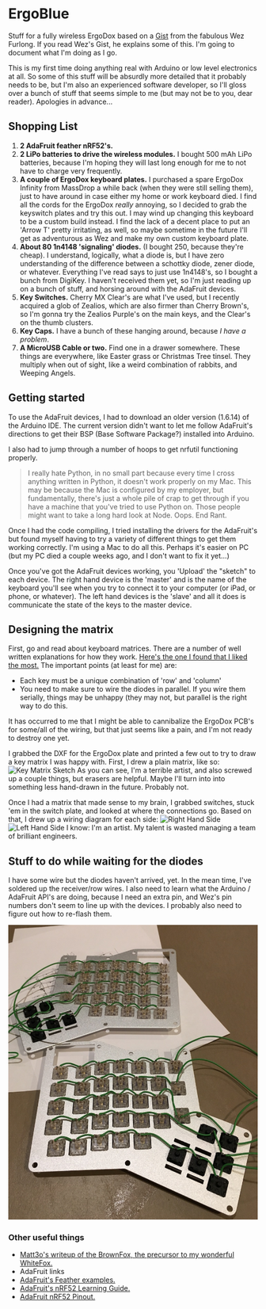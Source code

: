# ErgoBlue

Stuff for a fully wireless ErgoDox based on a
[Gist](https://gist.github.com/wez/b30683a4dfa329b86b9e0a2811a8c593) from the
fabulous Wez Furlong.  If you read Wez's Gist, he explains some of this. I'm
going to document what I'm doing as I go.

This is my first time doing anything real with Arduino or low level electronics
at all. So some of this stuff will be absurdly more detailed that it probably
needs to be, but I'm also an experienced software developer, so I'll gloss over
a bunch of stuff that seems simple to me (but may not be to you, dear reader).
Apologies in advance...

## Shopping List
1. **2 AdaFruit feather nRF52's.**
2. **2 LiPo batteries to drive the wireless modules.** I bought 500 mAh LiPo
batteries, because I'm hoping they will last long enough for me to not have to
charge very frequently.
2. **A couple of ErgoDox keyboard plates.** I purchased a spare ErgoDox Infinity
from MassDrop a while back (when they were still selling them), just to have
around in case either my home or work keyboard died. I find all the cords for
the ErgoDox *really* annoying, so I decided to grab the keyswitch plates and try
this out. I may wind up changing this keyboard to be a custom build instead. I
find the lack of a decent place to put an 'Arrow T' pretty irritating, as well,
so maybe sometime in the future I'll get as adventurous as Wez and make my own
custom keyboard plate.
3. **About 80 1n4148 'signaling' diodes.** (I bought 250, because they're
cheap). I understand, logically, what a diode is, but I have zero understanding
of the difference between a schottky diode, zener diode, or whatever. Everything
I've read says to just use 1n4148's, so I bought a bunch from DigiKey. I haven't
received them yet, so I'm just reading up on a bunch of stuff, and horsing
around with the AdaFruit devices.
4. **Key Switches.** Cherry MX Clear's are what I've used, but I recently
acquired a glob of Zealios, which are also firmer than Cherry Brown's, so I'm
gonna try the Zealios Purple's on the main keys, and the Clear's on the thumb
clusters.
5. **Key Caps.** I have a bunch of these hanging around, because *I have a
problem*.
6. **A MicroUSB Cable or two.** Find one in a drawer somewhere. These things are
everywhere, like Easter grass or Christmas Tree tinsel. They multiply when out
of sight, like a weird combination of rabbits, and Weeping Angels.

## Getting started
To use the AdaFruit devices, I had to download an older version (1.6.14) of the
Arduino IDE. The current version didn't want to let me follow AdaFruit's
directions to get their BSP (Base Software Package?) installed into Arduino.

I also had to jump through a number of hoops to get nrfutil functioning
properly.

>I really hate Python, in no small part because every time I cross anything
written in Python, it doesn't work properly on my Mac. This may be because the
Mac is configured by my employer, but fundamentally, there's just a whole pile
of crap to get through if you have a machine that you've tried to use Python on.
Those people might want to take a long hard look at Node. Oops. End Rant.

Once I had the code compiling, I tried installing the drivers for the AdaFruit's
but found myself having to try a variety of different things to get them working
correctly. I'm using a Mac to do all this. Perhaps it's easier on PC (but my PC
died a couple weeks ago, and I don't want to fix it yet...)

Once you've got the AdaFruit devices working, you 'Upload' the "sketch" to each
device. The right hand device is the 'master' and is the name of the keyboard
you'll see when you try to connect it to your computer (or iPad, or phone, or
whatever). The left hand devices is the 'slave' and all it does is communicate
the state of the keys to the master device.

## Designing the matrix
First, go and read about keyboard matrices. There are a number of well written
explanations for how they work. [Here's the one I found that I liked the
most.](http://pcbheaven.com/wikipages/How_Key_Matrices_Works/) The important
points (at least for me) are:
* Each key must be a unique combination of 'row' and 'column'
* You need to make sure to wire the diodes in parallel. If you wire them
serially, things may be unhappy (they may not, but parallel is the right way to
do this.

It has occurred to me that I might be able to cannibalize the ErgoDox PCB's for
some/all of the wiring, but that just seems like a pain, and I'm not ready to
destroy one yet.

I grabbed the DXF for the ErgoDox plate and printed a few out to try to draw a
key matrix I was happy with. First, I drew a plain matrix, like so:
![Key Matrix Sketch](keymatrix.png)
As you can see, I'm a terrible artist, and also screwed up a couple things, but
erasers are helpful. Maybe I'll turn into into something less hand-drawn in the
future. Probably not.

Once I had a matrix that made sense to my brain, I grabbed switches, stuck 'em
in the switch plate, and looked at where the connections go. Based on that, I
drew up a wiring diagram for each side:
![Right Hand Side](RHS.png)
![Left Hand Side](LHS.png)
I know: I'm an artist. My talent is wasted managing a team of brilliant
engineers.

## Stuff to do while waiting for the diodes

I have some wire but the diodes haven't arrived, yet.  In the mean time, I've
soldered up the receiver/row wires.  I also need to learn what the Arduino /
AdaFruit API's are doing, because I need an extra pin, and Wez's pin numbers
don't seem to line up with the devices. I probably also need to figure out how
to re-flash them.

![Rows All Wired](rows-wired.jpg)

### Other useful things
* [Matt3o's writeup of the BrownFox, the precursor to my wonderful WhiteFox.](https://deskthority.net/workshop-f7/brownfox-step-by-step-t6050.html)
* AdaFruit links
 * [AdaFruit's Feather examples.](https://github.com/adafruit/Adafruit_nRF52_Arduino/tree/master/libraries/Bluefruit52Lib/examples)
 * [AdaFruit's nRF52 Learning Guide.](https://learn.adafruit.com/bluefruit-nrf52-feather-learning-guide/)
 * [AdaFruit nRF52 Pinout.](https://learn.adafruit.com/bluefruit-nrf52-feather-learning-guide/device-pinout)
